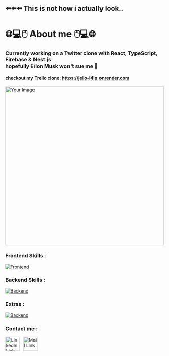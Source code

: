 ## ⬅️⬅️⬅️ This is not how i actually look..
# 🌐💻🖱️ About me 🖱️💻🌐

### Currently working on a Twitter clone with React, TypeScript, Firebase & Nest.js <br> hopefully Eilon Musk won't sue me 🤞
#### checkout my Trello clone: <a style="fontSize:50px;">[https://jello-i4lp.onrender.com ](https://jello-i4lp.onrender.com/#/board/642bfd4ba630b6e9a10f9085)</a>

<img src="https://github.com/OriTeicher/OriTeicher/assets/101281765/c2265b9d-4200-4574-b109-3a7d69c594d1" alt="Your Image" style="width:500px;">

### Frontend Skills :

[![Frontend](https://skillicons.dev/icons?i=react,vue,ts,js,html,css,sass,bootstrap)](https://skillicons.dev)

### Backend Skills : 

[![Backend](https://skillicons.dev/icons?i=nodejs,express,nest,mongodb,firebase)](https://skillicons.dev)

### Extras : 

[![Backend](https://skillicons.dev/icons?i=c,redux,postman)](https://skillicons.dev)

### Contact me : 

[<img alt="LinkedIn Link" width="45px" src="https://user-images.githubusercontent.com/104992892/223940207-75cc968e-3f13-4828-b371-896c848bd6d4.png" />](your-link)
&nbsp;
[<img alt="Mail Link" width="45px" src="https://user-images.githubusercontent.com/104992892/223945350-dea569fa-1854-4801-b741-b6ee5223bcab.png" />](mailto:your-mail)
